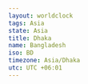 ```yaml
---
layout: worldclock
tags: Asia
state: Asia
title: Dhaka
name: Bangladesh
iso: BD
timezone: Asia/Dhaka
utc: UTC +06:01
---
```



